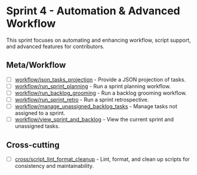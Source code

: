 # Sprint 4 - Automation & Advanced Workflow

This sprint focuses on automating and enhancing workflow, script support, and advanced features for contributors.

## Meta/Workflow
- [ ] [workflow/json_tasks_projection](/issues/open/workflow/json_tasks_projection.md) - Provide a JSON projection of tasks.
- [ ] [workflow/run_sprint_planning](/issues/open/workflow/run_sprint_planning.md) - Run a sprint planning workflow.
- [ ] [workflow/run_backlog_grooming](/issues/open/workflow/run_backlog_grooming.md) - Run a backlog grooming workflow.
- [ ] [workflow/run_sprint_retro](/issues/open/workflow/run_sprint_retro.md) - Run a sprint retrospective.
- [ ] [workflow/manage_unassigned_backlog_tasks](/issues/open/workflow/manage_unassigned_backlog_tasks.md) - Manage tasks not assigned to a sprint.
- [ ] [workflow/view_sprint_and_backlog](/issues/open/workflow/view_sprint_and_backlog.md) - View the current sprint and unassigned tasks.

## Cross-cutting
- [ ] [cross/script_lint_format_cleanup](/issues/open/cross/script_lint_format_cleanup.md) - Lint, format, and clean up scripts for consistency and maintainability. 